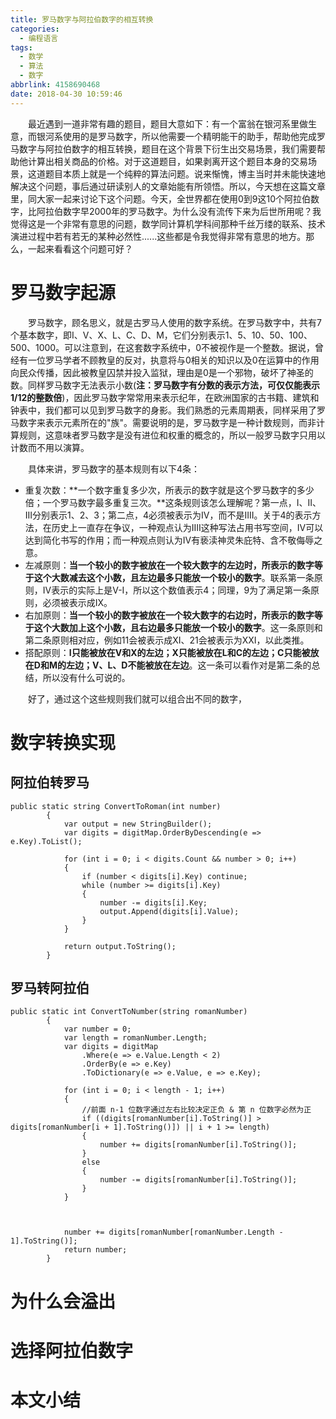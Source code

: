 ```yaml
---
title: 罗马数字与阿拉伯数字的相互转换
categories:
  - 编程语言
tags:
  - 数学
  - 算法
  - 数字
abbrlink: 4158690468
date: 2018-04-30 10:59:46
---
```

&emsp;&emsp;最近遇到一道非常有趣的题目，题目大意如下：有一个富翁在银河系里做生意，而银河系使用的是罗马数字，所以他需要一个精明能干的助手，帮助他完成罗马数字与阿拉伯数字的相互转换，题目在这个背景下衍生出交易场景，我们需要帮助他计算出相关商品的价格。对于这道题目，如果剥离开这个题目本身的交易场景，这道题目本质上就是一个纯粹的算法问题。说来惭愧，博主当时并未能快速地解决这个问题，事后通过研读别人的文章始能有所领悟。所以，今天想在这篇文章里，同大家一起来讨论下这个问题。今天，全世界都在使用0到9这10个阿拉伯数字，比阿拉伯数字早2000年的罗马数字。为什么没有流传下来为后世所用呢？我觉得这是一个非常有意思的问题，数学同计算机学科间那种千丝万缕的联系、技术演进过程中若有若无的某种必然性......这些都是令我觉得非常有意思的地方。那么，一起来看看这个问题可好？

# 罗马数字起源

&emsp;&emsp;罗马数字，顾名思义，就是古罗马人使用的数字系统。在罗马数字中，共有7个基本数字，即I、V、X、L、C、D、M，它们分别表示1、5、10、50、100、500、1000。可以注意到，在这套数字系统中，0不被视作是一个整数。据说，曾经有一位罗马学者不顾教皇的反对，执意将与0相关的知识以及0在运算中的作用向民众传播，因此被教皇囚禁并投入监狱，理由是0是一个邪物，破坏了神圣的数。同样罗马数字无法表示小数(**注：罗马数字有分数的表示方法，可仅仅能表示1/12的整数倍**)，因此罗马数字常常用来表示纪年，在欧洲国家的古书籍、建筑和钟表中，我们都可以见到罗马数字的身影。我们熟悉的元素周期表，同样采用了罗马数字来表示元素所在的"族"。需要说明的是，罗马数字是一种计数规则，而非计算规则，这意味者罗马数字是没有进位和权重的概念的，所以一般罗马数字只用以计数而不用以演算。

&emsp;&emsp;具体来讲，罗马数字的基本规则有以下4条：
* 重复次数：**一个数字重复多少次，所表示的数字就是这个罗马数字的多少倍；一个罗马数字最多重复三次。**这条规则该怎么理解呢？第一点，I、II、III分别表示1、2、3；第二点，4必须被表示为IV，而不是IIII。关于4的表示方法，在历史上一直存在争议，一种观点认为IIII这种写法占用书写空间，IV可以达到简化书写的作用；而一种观点则认为IV有亵渎神灵朱庇特、含不敬侮辱之意。
* 左减原则：**当一个较小的数字被放在一个较大数字的左边时，所表示的数字等于这个大数减去这个小数，且左边最多只能放一个较小的数字**。联系第一条原则，IV表示的实际上是V-I，所以这个数值表示4；同理，9为了满足第一条原则，必须被表示成IX。
* 右加原则：**当一个较小的数字被放在一个较大数字的右边时，所表示的数字等于这个大数加上这个小数，且右边最多只能放一个较小的数字**。这一条原则和第二条原则相对应，例如11会被表示成XI、21会被表示为XXI，以此类推。
* 搭配原则：**I只能被放在V和X的左边；X只能被放在L和C的左边；C只能被放在D和M的左边；V、L、D不能被放在左边**。这一条可以看作对是第二条的总结，所以没有什么可说的。

&emsp;&emsp;好了，通过这个这些规则我们就可以组合出不同的数字，

# 数字转换实现

## 阿拉伯转罗马
```
public static string ConvertToRoman(int number)
        {
            var output = new StringBuilder();
            var digits = digitMap.OrderByDescending(e => e.Key).ToList();

            for (int i = 0; i < digits.Count && number > 0; i++)
            {
                if (number < digits[i].Key) continue;
                while (number >= digits[i].Key)
                {
                    number -= digits[i].Key;
                    output.Append(digits[i].Value);
                }
            }

            return output.ToString();
        }
```
## 罗马转阿拉伯
```
public static int ConvertToNumber(string romanNumber)
        {
            var number = 0;
            var length = romanNumber.Length;
            var digits = digitMap
                .Where(e => e.Value.Length < 2)
                .OrderBy(e => e.Key)
                .ToDictionary(e => e.Value, e => e.Key);

            for (int i = 0; i < length - 1; i++)
            {
                //前面 n-1 位数字通过左右比较决定正负 & 第 n 位数字必然为正
                if ((digits[romanNumber[i].ToString()] > digits[romanNumber[i + 1].ToString()]) || i + 1 >= length)
                {
                    number += digits[romanNumber[i].ToString()];
                }
                else
                {
                    number -= digits[romanNumber[i].ToString()];
                }
            }



            number += digits[romanNumber[romanNumber.Length - 1].ToString()];
            return number;
        }
```
# 为什么会溢出

# 选择阿拉伯数字

# 本文小结